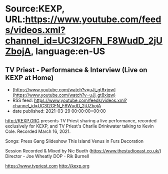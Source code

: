 # Source:KEXP, URL:https://www.youtube.com/feeds/videos.xml?channel_id=UC3I2GFN_F8WudD_2jUZbojA, language:en-US

## TV Priest - Performance & Interview (Live on KEXP at Home)
 - [https://www.youtube.com/watch?v=uJj_gt8xjqw](https://www.youtube.com/watch?v=uJj_gt8xjqw)
 - RSS feed: https://www.youtube.com/feeds/videos.xml?channel_id=UC3I2GFN_F8WudD_2jUZbojA
 - date published: 2021-03-29 00:00:00+00:00

http://KEXP.ORG presents TV Priest sharing a live performance, recorded exclusively for KEXP, and TV Priest's Charlie Drinkwater talking to Kevin Cole. Recorded March 16, 2021.

Songs:
Press Gang
Slideshow
This Island
Venus in Furs
Decoration

Session Recorded & Mixed by Nic Bueth (https://www.thestudioeast.co.uk/)
Director - Joe Wheatly
DOP - Rik Burnell

https://www.tvpriest.com
http://kexp.org

